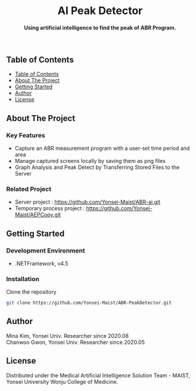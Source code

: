 <!-- PROJECT LOGO -->
<br/>
<p align="center">
  <h1 align="center"> AI Peak Detector </h3>
  <h4 align="center">
    Using artificial intelligence to find the peak of ABR Program.
  </h4>
</p>
<br/>


<!-- TABLE OF CONTENTS -->
## Table of Contents
- [Table of Contents](#table-of-contents)
- [About The Project](#about-the-project)
- [Getting Started](#getting-started)
- [Author](#author)
- [License](#license)


<!-- ABOUT THE PROJECT -->
## About The Project

### Key Features
- Capture an ABR measurement program with a user-set time period and area
- Manage captured screens locally by saving them as png files
- Graph Analysis and Peak Detect by Transferring Stored Files to the Server

### Related Project
- Server project : https://github.com/Yonsei-Maist/ABR-ai.git
- Temporary process project : https://github.com/Yonsei-Maist/AEPCopy.git


<!-- GETTING STARTED -->
## Getting Started

### Development Environment
- .NETFramework, v4.5

### Installation
Clone the repository
```sh
git clone https://github.com/Yonsei-Maist/ABR-PeakDetector.git
```


<!-- AUTHOR -->
## Author
Mina Kim, Yonsei Univ. Researcher since 2020.08  
Chanwoo Gwon, Yonsei Univ. Researcher since 2020.05 


<!-- LICENSE -->
## License
Distributed under the Medical Artificial Intelligence Solution Team - MAIST, Yonsei University Wonju College of Medicine.
